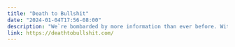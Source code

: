 ```yaml
---
title: "Death to Bullshit"
date: "2024-01-04T17:56-08:00"
description: "We`re bombarded by more information than ever before. With the rise of all this information comes a rise of the amount of bullshit we`re exposed to."
link: https://deathtobullshit.com/
---
```

